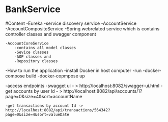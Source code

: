 # BankService

#Content
-Eureka
    -service discovery service 
-AccountService  
    -AccountCompositeService 
        -Spring webrelated service which is contains controller classes and swagger component

    -AccountCoreService 
        -contains all model classes 
        -Sevice classes 
        -AOP classes and 
        -Repository classes 

-How to run the application
    -install Docker in host computer 
    -run 
        -docker-compose build 
        -docker-copmpose up

-access endpoints
    -swagget ui - >  http://localhost:8082/swagger-ui.html 
    -get accounts by user Id - > http://localhost:8082/api/accounts/1?page=0&size=4&sort=accountName

    -get transactions by account Id -> http://localhost:8082/api/transactions/564342?page=0&size=4&sort=valueDate
